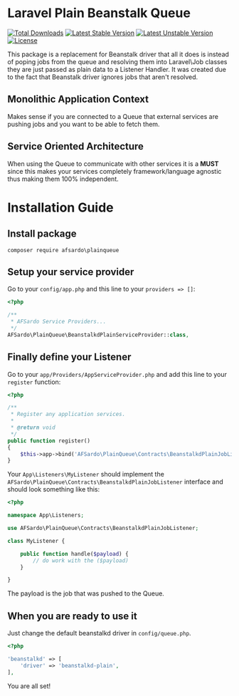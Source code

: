 # Laravel Plain Beanstalk Queue

[![Total Downloads](https://poser.pugx.org/afsardo/plainqueue/downloads)](https://packagist.org/packages/afsardo/plainqueue)
[![Latest Stable Version](https://poser.pugx.org/afsardo/plainqueue/v/stable)](https://packagist.org/packages/afsardo/plainqueue)
[![Latest Unstable Version](https://poser.pugx.org/afsardo/plainqueue/v/unstable)](https://packagist.org/packages/afsardo/plainqueue)
[![License](https://poser.pugx.org/afsardo/plainqueue/license)](https://packagist.org/packages/afsardo/plainqueue)

This package is a replacement for Beanstalk driver that all it does is instead of poping jobs from the queue and resolving them into Laravel\Job classes they are just passed as plain data to a Listener Handler.
It was created due to the fact that Beanstalk driver ignores jobs that aren't resolved.

## Monolithic Application Context
Makes sense if you are connected to a Queue that external services are pushing jobs and you want to be able to fetch them.

## Service Oriented Architecture
When using the Queue to communicate with other services it is a **MUST** since this makes your services completely framework/language agnostic thus making them 100% independent.

# Installation Guide

## Install package

    composer require afsardo\plainqueue

## Setup your service provider

Go to your `config/app.php` and this line to your `providers => []`:

```php
<?php

/**
 * AFSardo Service Providers...
 */
AFSardo\PlainQueue\BeanstalkdPlainServiceProvider::class,
```

## Finally define your Listener

Go to your `app/Providers/AppServiceProvider.php` and add this line to your `register` function:

```php
<?php

/**
 * Register any application services.
 *
 * @return void
 */
public function register()
{
    $this->app->bind('AFSardo\PlainQueue\Contracts\BeanstalkdPlainJobListener', 'App\Listeners\MyListener');        
}
```

Your `App\Listeners\MyListener` should implement the `AFSardo\PlainQueue\Contracts\BeanstalkdPlainJobListener` interface and should look something like this:

```php
<?php

namespace App\Listeners;

use AFSardo\PlainQueue\Contracts\BeanstalkdPlainJobListener;

class MyListener {

	public function handle($payload) {	
		// do work with the ($payload)
	}

}
```

The payload is the job that was pushed to the Queue.

## When you are ready to use it

Just change the default beanstalkd driver in `config/queue.php`.

```php
<?php

'beanstalkd' => [
    'driver' => 'beanstalkd-plain',
],

```

You are all set!

